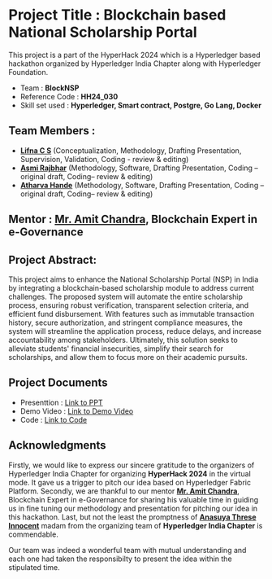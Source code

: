 # Project Title : **Blockchain based National Scholarship Portal**
This project is a part of the HyperHack 2024 which is a Hyperledger based hackathon organized by Hyperledger India Chapter along with Hyperledger Foundation.
- Team : **BlockNSP**
- Reference Code : **HH24_030**
- Skill set used : **Hyperledger, Smart contract, Postgre, Go Lang, Docker**

## Team Members :
  - [**Lifna C S**](https://www.linkedin.com/in/lifna-c-s-94015678/) (Conceptualization, Methodology, Drafting Presentation, Supervision, Validation, Coding - review & editing)
  - [**Asmi Rajbhar**](https://www.linkedin.com/in/asmi-rajbhar-818613239/) (Methodology, Software, Drafting Presentation, Coding – original draft, Coding– review & editing)
  - [**Atharva Hande**](https://www.linkedin.com/in/atharva-hande/) (Methodology, Software, Drafting Presentation, Coding – original draft, Coding– review & editing)

## Mentor : [**Mr. Amit Chandra**](https://www.linkedin.com/in/amitchandra13/), Blockchain Expert in e-Governance

## Project Abstract:
This project aims to enhance the National Scholarship Portal (NSP) in India by integrating a blockchain-based scholarship module to address current challenges. The proposed system will automate the entire scholarship process, ensuring robust verification, transparent selection criteria, and efficient fund disbursement. With features such as immutable transaction history, secure authorization, and stringent compliance measures, the system will streamline the application process, reduce delays, and increase accountability among stakeholders. Ultimately, this solution seeks to alleviate students' financial insecurities, simplify their search for scholarships, and allow them to focus more on their academic pursuits.

## Project Documents
- Presenttion :  [Link to PPT]()
- Demo Video : [Link to Demo Video]()
- Code : [Link to Code]()

## Acknowledgments
Firstly, we would like to express our sincere gratitude to the organizers of Hyperledger India Chapter for organizing **HyperHack 2024** in the virtual mode. It gave us a trigger to pitch our idea based on Hyperledger Fabric Platform. Secondly, we are thankful to our mentor [**Mr. Amit Chandra**](https://www.linkedin.com/in/amitchandra13/), Blockchain Expert in e-Governance for sharing his valuable time in guiding us in fine tuning our methodology and presentation for pitching our idea in this hackathon. Last, but not the least the promptness of [**Anasuya Threse Innocent**](https://www.linkedin.com/in/anasuyathrese/) madam from the organizing team of **Hyperledger India Chapter** is commendable. 

Our team was indeed a wonderful team with mutual understanding and each one had taken the responsibilty to present the idea within the stipulated time. 
